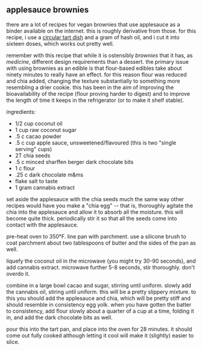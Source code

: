 applesauce brownies
---
there are a lot of recipes for vegan brownies that use applesauce as a binder available on the internet. this is roughly derivative from those. for this recipe, i use a [circular tart dish](https://smile.amazon.com/Tart-Dish-Size-Color-Caribbean/dp/B00S5CUJUQ/) and a gram of hash oil, and i cut it into sixteen doses, which works out pretty well.

remember with this recipe that while it is ostensibly *brownies* that it has, as *medicine*, different design requirements than a dessert. the primary issue with using brownies as an edible is that flour-based edibles take about ninety minutes to really have an effect. for this reason flour was reduced and chia added, changing the texture substantially to something more resembling a drier cookie. this has been in the aim of improving the bioavailability of the recipe (flour proving harder to digest) and to improve the length of time it keeps in the refrigerator (or to make it shelf stable).

ingredients:
- 1/2 cup coconut oil
- 1 cup raw coconut sugar
- .5 c cacao powder
- .5 c cup apple sauce, unsweetened/flavoured (this is two "single serving" cups)
- 2T chia seeds
- .5 c minced sharffen berger dark chocolate bits
- 1 c flour
- .25 c dark chocolate m&ms
- flake salt to taste
- 1 gram cannabis extract

set aside the applesauce with the chia seeds much the same way other recipes would have you make a "chia egg" -- that is, thoroughly agitate the chia into the applesauce and allow it to absorb all the moisture. this will become quite thick. periodically stir it so that all the seeds come into contact with the applesauce.

pre-heat oven to 350°F. line pan with parchment. use a silicone brush to coat parchment about two tablespoons of butter and the sides of the pan as well.

liquefy the coconut oil in the microwave (you might try 30-90 seconds), and add cannabis extract. microwave further 5-8 seconds, stir thoroughly. don't overdo it.

combine in a large bowl cacao and sugar, stirring until uniform. slowly add the cannabis oil, stiring until uniform. this will be a pretty slippery mixture. to this you should add the applesauce and chia, which will be pretty stiff and should resemble in consistency egg yolk. when you have gotten the batter to consistency, add flour slowly about a quarter of a cup at a time, folding it in, and add the dark chocolate bits as well.

pour this into the tart pan, and place into the oven for 28 minutes. it should come out fully cooked although letting it cool will make it (slightly) easier to slice.
